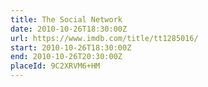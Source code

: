 ```yaml
---
title: The Social Network
date: 2010-10-26T18:30:00Z
url: https://www.imdb.com/title/tt1285016/
start: 2010-10-26T18:30:00Z
end: 2010-10-26T20:30:00Z
placeId: 9C2XRVM6+HM
---
```

